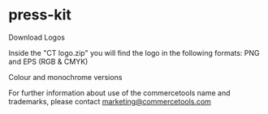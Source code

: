 # press-kit
Download Logos

Inside the "CT logo.zip" you will find the logo in the following formats:
PNG and EPS (RGB & CMYK)

Colour and monochrome versions

For further information about use of the commercetools name and trademarks, please contact marketing@commercetools.com 
